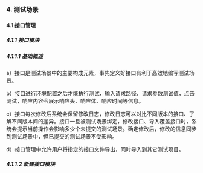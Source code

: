 ### 4. 测试场景

#### 4.1 接口管理

##### 4.1.1 接口模块

##### 4.1.1.1 基础概述

a）接口是测试场景中的主要构成元素，事先定义好接口有利于高效地编写测试场景。

b）接口进行环境配置之后才能执行测试，输入请求路径、请求参数测试值，点击测试，响应内容会展示响应头、响应体、响应时间等信息。

c）接口每次修改后系统会保留修改日志，修改日志可以对比不同版本的接口、了解不同版本间的差异。接口一旦被测试场景绑定，修改接口、导入覆盖接口时，系统会提示当前操作会影响多少个未提交的测试场景。确定修改后，修改的信息同步到测试场景中，但已提交的测试场景不受影响。

d）接口管理中允许用户将指定的接口文件导出，同时导入到其它测试项目。

##### 4.1.1.2 新建接口模块
